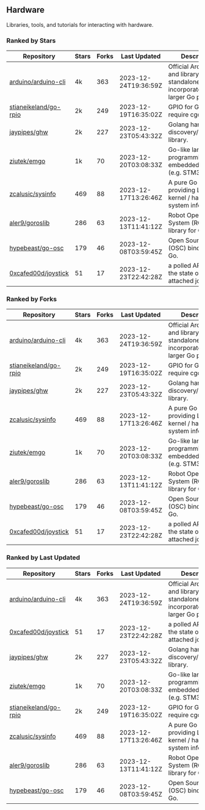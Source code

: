 ## Hardware

Libraries, tools, and tutorials for interacting with hardware.

### Ranked by Stars

| Repository | Stars | Forks | Last Updated | Description | 
|------------|-------|-------|--------------|-------------|
| [arduino/arduino-cli](https://github.com/arduino/arduino-cli) | 4k | 363 | 2023-12-24T19:36:59Z |  Official Arduino CLI and library. Can run standalone, or be incorporated into larger Go projects. |
| [stianeikeland/go-rpio](https://github.com/stianeikeland/go-rpio) | 2k | 249 | 2023-12-19T16:35:02Z |  GPIO for Go, doesn't require cgo. |
| [jaypipes/ghw](https://github.com/jaypipes/ghw) | 2k | 227 | 2023-12-23T05:43:32Z |  Golang hardware discovery/inspection library. |
| [ziutek/emgo](https://github.com/ziutek/emgo) | 1k | 70 | 2023-12-20T03:08:33Z |  Go-like language for programming embedded systems (e.g. STM32 MCU). |
| [zcalusic/sysinfo](https://github.com/zcalusic/sysinfo) | 469 | 88 | 2023-12-17T13:26:46Z |  A pure Go library providing Linux OS / kernel / hardware system information. |
| [aler9/goroslib](https://github.com/aler9/goroslib) | 286 | 63 | 2023-12-13T11:41:12Z |  Robot Operating System (ROS) library for Go. |
| [hypebeast/go-osc](https://github.com/hypebeast/go-osc) | 179 | 46 | 2023-12-08T03:59:45Z |  Open Sound Control (OSC) bindings for Go. |
| [0xcafed00d/joystick](https://github.com/0xcafed00d/joystick) | 51 | 17 | 2023-12-23T22:42:28Z |  a polled API to read the state of an attached joystick. |

### Ranked by Forks

| Repository | Stars | Forks | Last Updated | Description | 
|------------|-------|-------|--------------|-------------|
| [arduino/arduino-cli](https://github.com/arduino/arduino-cli) | 4k | 363 | 2023-12-24T19:36:59Z |  Official Arduino CLI and library. Can run standalone, or be incorporated into larger Go projects. |
| [stianeikeland/go-rpio](https://github.com/stianeikeland/go-rpio) | 2k | 249 | 2023-12-19T16:35:02Z |  GPIO for Go, doesn't require cgo. |
| [jaypipes/ghw](https://github.com/jaypipes/ghw) | 2k | 227 | 2023-12-23T05:43:32Z |  Golang hardware discovery/inspection library. |
| [zcalusic/sysinfo](https://github.com/zcalusic/sysinfo) | 469 | 88 | 2023-12-17T13:26:46Z |  A pure Go library providing Linux OS / kernel / hardware system information. |
| [ziutek/emgo](https://github.com/ziutek/emgo) | 1k | 70 | 2023-12-20T03:08:33Z |  Go-like language for programming embedded systems (e.g. STM32 MCU). |
| [aler9/goroslib](https://github.com/aler9/goroslib) | 286 | 63 | 2023-12-13T11:41:12Z |  Robot Operating System (ROS) library for Go. |
| [hypebeast/go-osc](https://github.com/hypebeast/go-osc) | 179 | 46 | 2023-12-08T03:59:45Z |  Open Sound Control (OSC) bindings for Go. |
| [0xcafed00d/joystick](https://github.com/0xcafed00d/joystick) | 51 | 17 | 2023-12-23T22:42:28Z |  a polled API to read the state of an attached joystick. |

### Ranked by Last Updated

| Repository | Stars | Forks | Last Updated | Description | 
|------------|-------|-------|--------------|-------------|
| [arduino/arduino-cli](https://github.com/arduino/arduino-cli) | 4k | 363 | 2023-12-24T19:36:59Z |  Official Arduino CLI and library. Can run standalone, or be incorporated into larger Go projects. |
| [0xcafed00d/joystick](https://github.com/0xcafed00d/joystick) | 51 | 17 | 2023-12-23T22:42:28Z |  a polled API to read the state of an attached joystick. |
| [jaypipes/ghw](https://github.com/jaypipes/ghw) | 2k | 227 | 2023-12-23T05:43:32Z |  Golang hardware discovery/inspection library. |
| [ziutek/emgo](https://github.com/ziutek/emgo) | 1k | 70 | 2023-12-20T03:08:33Z |  Go-like language for programming embedded systems (e.g. STM32 MCU). |
| [stianeikeland/go-rpio](https://github.com/stianeikeland/go-rpio) | 2k | 249 | 2023-12-19T16:35:02Z |  GPIO for Go, doesn't require cgo. |
| [zcalusic/sysinfo](https://github.com/zcalusic/sysinfo) | 469 | 88 | 2023-12-17T13:26:46Z |  A pure Go library providing Linux OS / kernel / hardware system information. |
| [aler9/goroslib](https://github.com/aler9/goroslib) | 286 | 63 | 2023-12-13T11:41:12Z |  Robot Operating System (ROS) library for Go. |
| [hypebeast/go-osc](https://github.com/hypebeast/go-osc) | 179 | 46 | 2023-12-08T03:59:45Z |  Open Sound Control (OSC) bindings for Go. |


